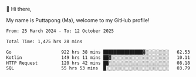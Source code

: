 👋 Hi there,

My name is Puttapong (Ma), welcome to my GitHub profile!

<!--START_SECTION:waka-->

```txt
From: 25 March 2024 - To: 12 October 2025

Total Time: 1,475 hrs 28 mins

Go                   922 hrs 38 mins ███████████████▓░░░░░░░░░   62.53 %
Kotlin               149 hrs 11 mins ██▓░░░░░░░░░░░░░░░░░░░░░░   10.11 %
HTTP Request         120 hrs 42 mins ██░░░░░░░░░░░░░░░░░░░░░░░   08.18 %
SQL                  55 hrs 53 mins  █░░░░░░░░░░░░░░░░░░░░░░░░   03.79 %
```

<!--END_SECTION:waka-->
